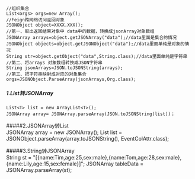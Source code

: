    //组织集合
    List<orgs> orgs=new Array();
    //Feign跨网络访问返回对象
    JSONObject object=XXXX.XXX();
    //第一、取出返回结果对象中 data中的数据，转换成jsonArray对象数组
    JSONArray arrays=object.getJSONArray("data");//data里面是集合的情况
    JSONObject objects=object.getJSONObject("data");//data里面单纯是对象的情况
    String str=object.getObject("data",String.class);//data里面单纯是字符串
    //第二、将arrays 对象数组转换成JSON字符串
    String jsonArrays=JSON.toJSONString(arrays);
    //第三、把字符串映射成对应的对象集合
    orgs=JSONObject.ParseArray(jsonArrays,Org.class);
    
 ##### 1.List转JSONArray    
    List<T> list = new ArrayList<T>();
    JSONArray array= JSONArray.parseArray(JSON.toJSONString(list))；
 
#####2.JSONArray转List    
    JSONArray array = new JSONArray();
    List<EventColAttr> list = JSONObject.parseArray(array.toJSONString(), EventColAttr.class);
  
#####3.String转JSONArray    
    String st = "[{name:Tim,age:25,sex:male},{name:Tom,age:28,sex:male},{name:Lily,age:15,sex:female}]";
    JSONArray tableData = JSONArray.parseArray(st); 